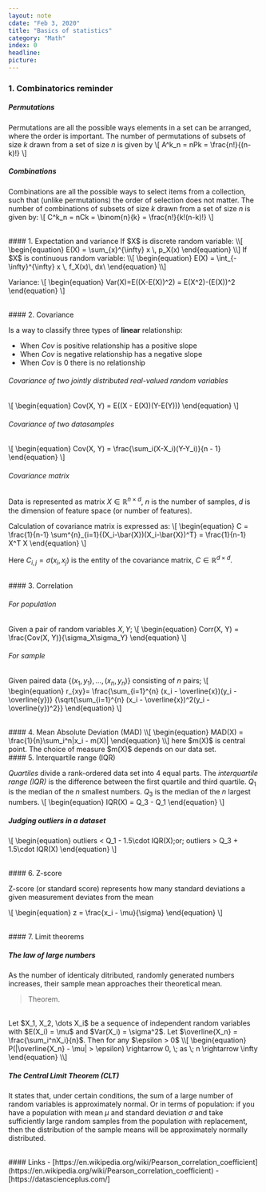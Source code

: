 ```yaml
---
layout: note
cdate: "Feb 3, 2020"
title: "Basics of statistics"
category: "Math"
index: 0
headline:
picture:
---
```

### 1. Combinatorics reminder

##### Permutations
Permutations are all the possible ways elements in a set can be arranged, where the order
is important.
The number of permutations of subsets of size $k$ drawn from a set of size $n$ is given by
\\[
    A^k_n = nPk = \frac{n!}{(n-k)!}
\\]

##### Combinations
Combinations are all the possible ways to select items from a collection, such that (unlike permutations) the order of selection does not matter.
The number of combinations of subsets of size $k$ drawn from a set of size $n$ is given by:
\\[
    C^k_n = nCk = \binom{n}{k} = \frac{n!}{k!(n-k)!}
\\]


<br>
#### 1. Expectation and variance
If $X$ is discrete random variable:
\\[
\begin{equation}
E(X) = \sum_{x}^{\infty} x \, p_X(x)
\end{equation}
\\]
If $X$ is continuous random variable:
\\[
\begin{equation}
E(X) = \int_{-\infty}^{\infty} x \, f_X(x)\, dx\
\end{equation}
\\]

Variance:
\\[
\begin{equation}
Var(X)=E((X-E(X))^2) = E(X^2)-(E(X))^2
\end{equation}
\\]


<br>
#### 2. Covariance

Is a way to classify three types of __linear__ relationship:

- When $Cov$ is positive relationship has a positive slope
- When $Cov$ is negative relationship has a negative slope
- When $Cov$ is $0$ there is no relationship

###### Covariance of two jointly distributed real-valued random variables
\\[
\begin{equation}
Cov(X, Y) = E((X - E(X))(Y-E(Y)))
\end{equation}
\\]

###### Covariance of two datasamples
\\[
\begin{equation}
Cov(X, Y) = \frac{\sum_i(X-X_i)(Y-Y_i)}{n - 1}
\end{equation}
\\]

###### Covariance matrix

Data is represented as matrix $X \in \mathbb{R}^{n \times d}$, $n$ is the number of samples,
$d$ is the dimension of feature space (or number of features).

Calculation of covariance matrix is expressed as:
\\[
\begin{equation}
C = \frac{1}{n-1} \sum^{n}_{i=1}{(X_i-\bar{X})(X_i-\bar{X})^T} = \frac{1}{n-1} X^T X
\end{equation}
\\]

Here $C_{i,j} = \sigma(x_i, x_j)$ is the entity of the covariance matrix, $C \in \mathbb{R}^{d \times d}$.


<br>
#### 3. Correlation

###### For population
Given a pair of random variables $X,Y$; 
\\[
\begin{equation}
Corr(X, Y) = \frac{Cov(X, Y)}{\sigma_X\sigma_Y}
\end{equation}
\\]

###### For sample
Given paired data $\{(x_1, y_1), \dots , (x_n , y_n)\}$  consisting of $n$ pairs;
\\[
\begin{equation}
r_{xy}= \frac{\sum_{i=1}^{n} (x_i - \overline{x})(y_i - \overline{y})}
{\sqrt{\sum_{i=1}^{n} (x_i - \overline{x})^2(y_i - \overline{y})^2}}
\end{equation}
\\]

<br>
#### 4. Mean Absolute Deviation (MAD)
\\[
\begin{equation}
MAD(X) = \frac{1}{n}\sum_i^n|x_i - m(X)|
\end{equation}
\\]
here $m(X)$ is central point. The choice of measure $m(X)$ depends on our data set.

<br>
#### 5. Interquartile range (IQR)

_Quartiles_ divide a rank-ordered data set into $4$ equal parts.
The _interquartile range (IQR)_ is the difference between the first quartile and third quartile.
$Q_1$ is the median of the $n$ smallest numbers. $Q_3$ is the median of the $n$ largest numbers.
\\[
\begin{equation}
IQR(X) = Q_3 - Q_1
\end{equation}
\\]

##### Judging outliers in a dataset

\\[
\begin{equation}
outliers < Q_1 - 1.5\cdot IQR(X)\;or\; outliers > Q_3 + 1.5\cdot IQR(X)
\end{equation}
\\]

<br>
#### 6. Z-score 

Z-score (or standard score) represents how many standard deviations a given measurement deviates from the mean

\\[
\begin{equation}
z = \frac{x_i - \mu}{\sigma}
\end{equation}
\\]

<br>
#### 7. Limit theorems

##### The law of large numbers
As the number of identicaly ditributed, randomly generated numbers increases, their sample mean approaches their theoretical mean.

> Theorem.
<br>
Let $X_1, X_2, \dots X_i$ be a sequence of independent random variables with $E(X_i) = \mu$ and $Var(X_i) = \sigma^2$.
Let $\overline{X_n} = \frac{\sum_i^nX_i}{n}$. Then for any $\epsilon > 0$
\\[
\begin{equation}
P(|\overline{X_n} - \mu| > \epsilon) \rightarrow 0, \; as \; n \rightarrow \infty
\end{equation}
\\]

##### The Central Limit Theorem (CLT)
 It states that, under certain conditions, the sum of a large number of random variables is approximately normal.
 Or in terms of population: if you have a population with mean $\mu$ and standard deviation $\sigma$ 
 and take sufficiently large random samples from the population with replacement, 
 then the distribution of the sample means will be approximately normally distributed.


<br>
#### Links
- [https://en.wikipedia.org/wiki/Pearson_correlation_coefficient](https://en.wikipedia.org/wiki/Pearson_correlation_coefficient)
- [https://datascienceplus.com/]

